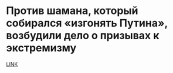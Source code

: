 # Против шамана, который собирался «изгонять Путина», возбудили дело о призывах к экстремизму



[LINK](https://varlamov.ru/3603147.html)